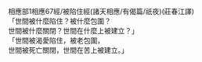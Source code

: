 相應部1相應67經/被陷住經(諸天相應/有偈篇/祇夜)(莊春江譯)  
「世間被什麼陷住？被什麼包圍？  
世間被什麼關閉？世間在什麼上被建立？」  
「世間被渴愛陷住，被老包圍，  
世間被死亡關閉，世間在苦上被建立。」  
  
  
